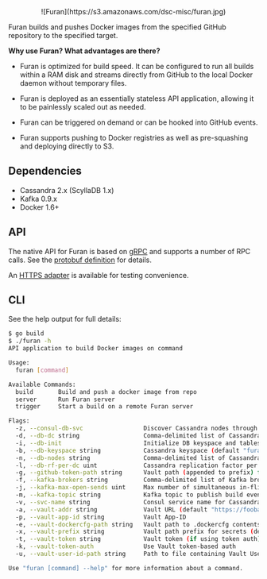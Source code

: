 <center>![Furan](https://s3.amazonaws.com/dsc-misc/furan.jpg)</center>

Furan builds and pushes Docker images from the specified GitHub repository
to the specified target.

**Why use Furan? What advantages are there?**

- Furan is optimized for build speed. It can be configured to run all builds within a RAM disk and streams directly from GitHub to the local Docker daemon without temporary files.

- Furan is deployed as an essentially stateless API application, allowing it to be painlessly scaled out as needed.

- Furan can be triggered on demand or can be hooked into GitHub events.

- Furan supports pushing to Docker registries as well as pre-squashing and deploying
directly to S3.

Dependencies
------------

- Cassandra 2.x (ScyllaDB 1.x)
- Kafka 0.9.x
- Docker 1.6+

API
---

The native API for Furan is based on [gRPC](http://www.grpc.io) and supports
a number of RPC calls. See the [protobuf definition](https://github.com/dollarshaveclub/furan/blob/master/protos/models.proto#L5-L10)
for details.

An [HTTPS adapter](https://github.com/dollarshaveclub/furan/blob/master/HTTP-API.md) is
available for testing convenience.

CLI
---

See the help output for full details:

```bash
$ go build
$ ./furan -h
API application to build Docker images on command

Usage:
  furan [command]

Available Commands:
  build       Build and push a docker image from repo
  server      Run Furan server
  trigger     Start a build on a remote Furan server

Flags:
  -z, --consul-db-svc                 Discover Cassandra nodes through Consul
  -d, --db-dc string                  Comma-delimited list of Cassandra datacenters (if not using Consul discovery) (default "us-west-2")
  -i, --db-init                       Initialize DB keyspace and tables (only necessary on first run)
  -b, --db-keyspace string            Cassandra keyspace (default "furan")
  -n, --db-nodes string               Comma-delimited list of Cassandra nodes (if not using Consul discovery)
  -l, --db-rf-per-dc uint             Cassandra replication factor per DC (if initializing DB) (default 2)
  -g, --github-token-path string      Vault path (appended to prefix) for GitHub token (default "/github/token")
  -f, --kafka-brokers string          Comma-delimited list of Kafka brokers (default "localhost:9092")
  -j, --kafka-max-open-sends uint     Max number of simultaneous in-flight Kafka message sends (default 100)
  -m, --kafka-topic string            Kafka topic to publish build events (required for build monitoring) (default "furan-events")
  -v, --svc-name string               Consul service name for Cassandra (default "cassandra")
  -a, --vault-addr string             Vault URL (default "https://foobar.com")
  -p, --vault-app-id string           Vault App-ID
  -e, --vault-dockercfg-path string   Vault path to .dockercfg contents (default "/dockercfg")
  -x, --vault-prefix string           Vault path prefix for secrets (default "secret/production/furan")
  -t, --vault-token string            Vault token (if using token auth) (default "xxxxx")
  -k, --vault-token-auth              Use Vault token-based auth
  -u, --vault-user-id-path string     Path to file containing Vault User-ID

Use "furan [command] --help" for more information about a command.
```
